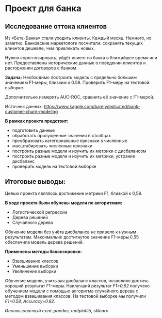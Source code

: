 # Проект для банка
## Исследование оттока клиентов

Из «Бета-Банка» стали уходить клиенты. Каждый месяц. Немного, но заметно. Банковские маркетологи посчитали: сохранять текущих клиентов дешевле, чем привлекать новых.

Нужно спрогнозировать, уйдёт клиент из банка в ближайшее время или нет. Предоставлены исторические данные о поведении клиентов и расторжении договоров с банком.

**Задача:** 
Необходимо построить модель с предельно большим значением F1-меры, близким к 0.59. Проверить F1-меру на тестовой выборке.

Дополнительно измерить AUC-ROC, сравнить её значение с F1-мерой.

Источник данных: https://www.kaggle.com/barelydedicated/bank-customer-churn-modeling

**В рамках проекта предстоит:**

- подготовить данные
- обработать пропущенные значения в столбцах
- преобразовать категориальные признаки в численные
- масштабировать численные признаки
- построить разные модели и изучить их метрики с дисбалансом
- построить разные модели и изучить их метрики, устранив дисбаланс
- проверить модель на тестовой выборке

## Итоговые выводы:

Целью проекта являлось достижение метрики F1, близкой к 0,59.

**В ходе проекта были обучены модели по алгоритмам:**

- Логистической регрессии
- Дерева решений
- Случайного дерева

Обучение модели без учёта дисбаланса не привело к нужным результатам. Максимально достигнутое значение F1-меры 0,55 обеспечила модель дерева решений.

**Применены методы балансировки:**

- Взвешивание классов
- Уменьшение выборки
- Увеличение выборки

Обучение модели, учитывая дисбаланс классов, позволило достичь хороший результат F1-меры. Наилучший результат *F1=0,62* получено обучением модели с помощью алгоритма случайного дерева с методом взвешивания классов. На тестовой выборке мы получили *F1=0.58, Accuracy=0.82*.

*Использованный стек: pandas, matplotlib, sklearn.*
